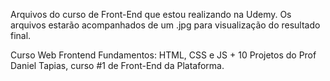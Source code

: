 Arquivos do curso de Front-End que estou realizando na Udemy. Os arquivos estarão acompanhados de um .jpg para visualização do resultado final.

Curso Web Frontend Fundamentos: HTML, CSS e JS + 10 Projetos do Prof Daniel Tapias, curso #1 de Front-End da Plataforma.

